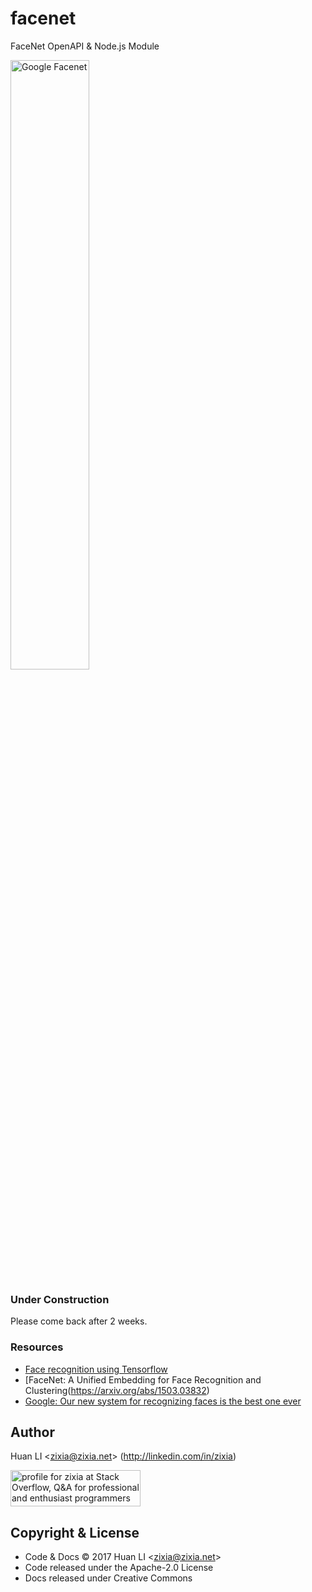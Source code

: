 # facenet
FaceNet OpenAPI & Node.js Module

<img src="https://zixia.github.io/facenet/images/facenet.jpg" alt="Google Facenet" width=50%>

### Under Construction

Please come back after 2 weeks.

### Resources

* [Face recognition using Tensorflow](https://github.com/davidsandberg/facenet)
* [FaceNet: A Unified Embedding for Face Recognition and Clustering(https://arxiv.org/abs/1503.03832)
* [Google: Our new system for recognizing faces is the best one ever](https://fortune.com/2015/03/17/google-facenet-artificial-intelligence/)

Author
------
Huan LI \<zixia@zixia.net\> (http://linkedin.com/in/zixia)

<a href="http://stackoverflow.com/users/1123955/zixia">
  <img src="http://stackoverflow.com/users/flair/1123955.png" width="208" height="58" alt="profile for zixia at Stack Overflow, Q&amp;A for professional and enthusiast programmers" title="profile for zixia at Stack Overflow, Q&amp;A for professional and enthusiast programmers">
</a>

Copyright & License
-------------------
* Code & Docs © 2017 Huan LI \<zixia@zixia.net\>
* Code released under the Apache-2.0 License
* Docs released under Creative Commons
